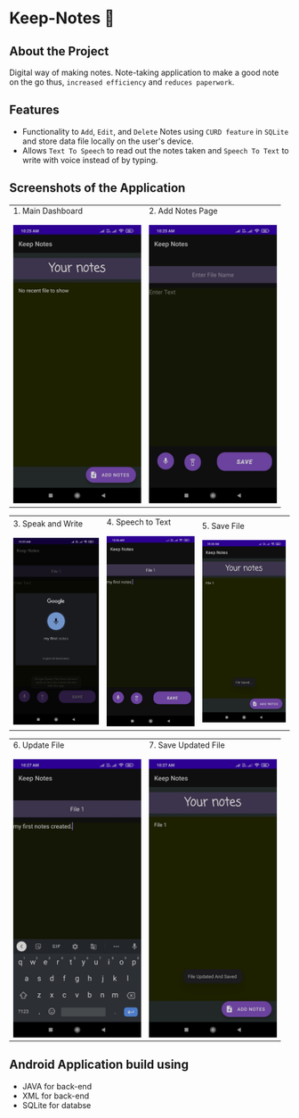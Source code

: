 # Keep-Notes 📝

## About the Project

Digital way of making notes. Note-taking application to make a good note on the go thus, `increased efficiency` and `reduces paperwork`. 

## Features

- Functionality to `Add`, `Edit`, and `Delete` Notes using `CURD feature` in `SQLite` and store data file locally on the user's device.
- Allows `Text To Speech` to read out the notes taken and `Speech To Text` to write with voice instead of by typing.

## Screenshots of the Application

<table>
        <tr> 
         <td>1. Main Dashboard </br></br> <img src = "screenshots/Main dashboad page.jpeg"  width="230"></td>
         <td>2. Add Notes Page </br></br><img src = "screenshots/Add notes page.jpeg"  width="230"></td>
        </tr>
 </table>

<table>
        <tr> 
         <td>3. Speak and Write </br></br> <img src = "screenshots/Speak and write.jpeg"  width="230"></td>
         <td>4. Speech to Text </br></br><img src = "screenshots/speech to text.jpeg"  width="230"></td>
         <td>5. Save File </br></br><img src = "screenshots/File saved.jpeg"  width="230"></td>
        </tr>
 </table>
 
 <table>
        <tr> 
         <td>6. Update File </br></br> <img src = "screenshots/Update file.jpeg"  width="230"></td>
         <td>7. Save Updated File </br></br><img src = "screenshots/save updated file.jpeg"  width="230"></td>
        </tr>
 </table>
 
## Android Application build using 
- JAVA for back-end
- XML for back-end
- SQLite for databse




